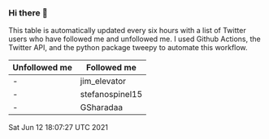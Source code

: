 ### Hi there 👋

This table is automatically updated every six hours with a list of Twitter users who have followed me and unfollowed me. I used Github Actions, the Twitter API, and the python package tweepy to automate this workflow.

| Unfollowed me |  Followed me |
| --- | --- |
|-|jim_elevator|
|-|stefanospinel15|
|-|GSharadaa|
Sat Jun 12 18:07:27 UTC 2021
